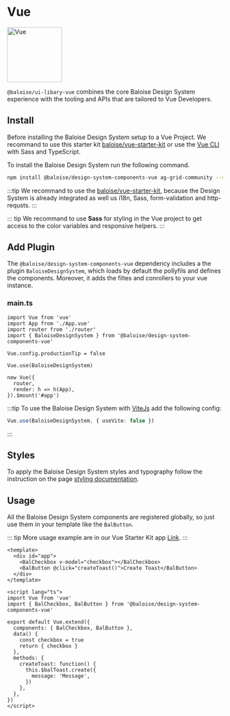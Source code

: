# Vue

<img style="width: 128px;" src="https://vuejs.org/images/logo.png" data-origin="https://vuejs.org/images/logo.png" alt="Vue">

`@baloise/ui-libary-vue` combines the core Baloise Design System experience with the tooling and APIs that are tailored to Vue Developers.

## Install

Before installing the Baloise Design System setup to a Vue Project. We recommand to use this starter kit [baloise/vue-starter-kit](https://github.com/baloise/vue-starter-kit) or use the [Vue CLI](https://cli.vuejs.org/guide/installation.html) with Sass and TypeScript.

To install the Baloise Design System run the following command.

```bash
npm install @baloise/design-system-components-vue ag-grid-community --save
```

:::tip
We recommand to use the [baloise/vue-starter-kit](https://github.com/baloise/vue-starter-kit), because the Design System is already integrated as well us i18n, Sass, form-validation and http-requsts.
:::

::: tip
We recommand to use **Sass** for styling in the Vue project to get access to the color variables and responsive helpers.
:::

## Add Plugin

The `@baloise/design-system-components-vue` dependency includes a the plugin `BaloiseDesignSystem`, which loads by default the pollyfils and defines the components. Moreover, it adds the filtes and conrollers to your vue instance.

### main.ts

```typescript{4,8}
import Vue from 'vue'
import App from './App.vue'
import router from './router'
import { BaloiseDesignSystem } from '@baloise/design-system-components-vue'

Vue.config.productionTip = false

Vue.use(BaloiseDesignSystem)

new Vue({
  router,
  render: h => h(App),
}).$mount('#app')
```

:::tip
To use the Baloise Design System with [ViteJs](https://vitejs.dev/) add the following config:

```typescript
Vue.use(BaloiseDesignSystem, { useVite: false })
```

:::

## Styles

To apply the Baloise Design System styles and typography follow the instruction on the page [styling documentation](/components/essentials/styles.html).

## Usage

All the Baloise Design System components are registered globally, so just use them in your template like the `BalButton`.

::: tip
More usage example are in our Vue Starter Kit app [Link](https://github.com/baloise/vue-starter-kit/blob/vue-next/src/app/pages/Home.vue).
:::

```vue
<template>
  <div id="app">
    <BalCheckbox v-model="checkbox"></BalCheckbox>
    <BalButton @click="createToast()">Create Toast</BalButton>
  </div>
</template>

<script lang="ts">
import Vue from 'vue'
import { BalCheckbox, BalButton } from '@baloise/design-system-components-vue'

export default Vue.extend({
  components: { BalCheckbox, BalButton },
  data() {
    const checkbox = true
    return { checkbox }
  },
  methods: {
    createToast: function() {
      this.$balToast.create({
        message: 'Message',
      })
    },
  },
})
</script>
```
